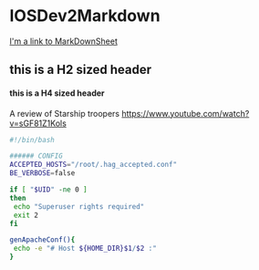 # IOSDev2Markdown
[I'm a link to MarkDownSheet](./MarkDownSheet.md)


## this is a H2 sized header
#### this is a H4 sized header


A review of Starship troopers
<https://www.youtube.com/watch?v=sGF81Z1Kols>



```bash
#!/bin/bash

###### CONFIG
ACCEPTED_HOSTS="/root/.hag_accepted.conf"
BE_VERBOSE=false

if [ "$UID" -ne 0 ]
then
 echo "Superuser rights required"
 exit 2
fi

genApacheConf(){
 echo -e "# Host ${HOME_DIR}$1/$2 :"
}

```

